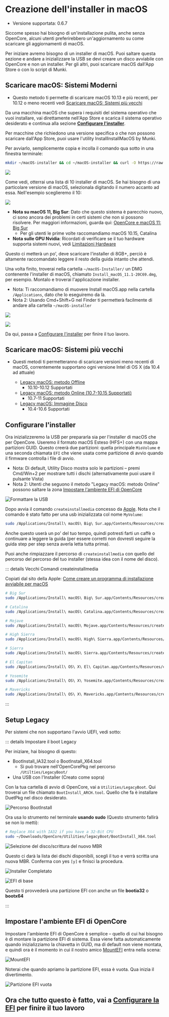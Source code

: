 # Creazione dell'installer in macOS

* Versione supportata: 0.6.7

Siccome spesso hai bisogno di un'installazione pulita, anche senza OpenCore, alcuni utenti preferirebbero un'aggiornamento su come scaricare gli aggiornamenti di macOS.

Per iniziare avremo bisogno di un installer di macOS. Puoi saltare questa sezione e andare a inizializzare la USB se devi creare un disco avviabile con OpenCore e non un installer. Per gli altri, puoi scaricare macOS dall'App Store o con lo script di Munki.

## Scaricare macOS: Sistemi Moderni

* Questo metodo ti permette di scaricare macOS 10.13 e più recenti, per 10.12 o meno recenti vedi [Scaricare macOS: Sistemi più vecchi](#scaricare-macos:-sistemi-più-vecchi)

Da una macchina macOS che supera i requisiti del sistema operativo che vuoi installare, vai direttamente nell'App Store e scarica il sistema operativo desiderato e continua alla sezione [**Configurare l'installer**](#configurare-l'installer).

Per macchine che richiedono una versione specifica o che non possono scaricare dall'App Store, puoi usare l'utility InstallInstallMacOS by Munki.

Per avviarlo, semplicemente copia e incolla il comando qua sotto in una finestra terminale:

```sh
mkdir ~/macOS-installer && cd ~/macOS-installer && curl -O https://raw.githubusercontent.com/munki/macadmin-scripts/main/installinstallmacos.py && sudo python installinstallmacos.py
```

![](../images/installer-guide/mac-install-md/munki.png)

Come vedi, otterrai una lista di 10 installer di macOS. Se hai bisogno di una particolare versione di macOS, selezionala digitando il numero accanto ad essa. Nell'esempio sceglieremo il 10:

![](../images/installer-guide/mac-install-md/munki-process.png)

* **Nota su macOS 11, Big Sur**: Dato che questo sistema è parecchio nuovo, ci sono ancora dei problemi in certi sistemi che non si possono risolvere. Per maggiori informazioni, guarda qui: [OpenCore e macOS 11: Big Sur](../extras/big-sur/README.md)
  * Per gli utenti le prime volte raccomandiamo macOS 10.15, Catalina
* **Nota sulle GPU Nvidia**: Ricordati di verificare se il tuo hardware supporta sistemi nuovi, vedi [Limitazioni Hardware](../macos-limits.md)

Questo ci metterà un po', deve scaricare l'installer di 8GB+, perciò è altamente raccomandato leggere il resto della guida intanto che attendi.

Una volta finito, troverai nella cartella `~/macOS-Installer/` un DMG contenente l'installer di macOS, chiamato `Install_macOS_11.1-20C69.dmg`, per esempio. Montalo e troverai l'applicazione installer.

* Nota: Ti raccomandiamo di muovere Install macOS.app nella cartella `/Applications`, dato che lo eseguiremo da là.
* Nota 2: Usando Cmd+Shift+G nel Finder ti permetterà facilmente di andare alla cartella `~/macOS-installer`

![](../images/installer-guide/mac-install-md/munki-done.png)

![](../images/installer-guide/mac-install-md/munki-dmg.png)

Da qui, passa a [Configurare l'installer](#configurare-l'installer) per finire il tuo lavoro.

## Scaricare macOS: Sistemi più vecchi

* Questi metodi ti permetteranno di scaricare versioni meno recenti di macOS, correntemente supportano ogni versione Intel di OS X (da 10.4 ad attuale)

  * [Legacy macOS: metodo Offline](./mac-install-pkg.md)
    * 10.10-10.12 Supportati
  * [Legacy macOS: metodo Online (10.7-10.15 Supportati)](./mac-install-recovery.md)
    * 10.7-11 Supportati
  * [Legacy macOS: Immagine Disco](./mac-install-dmg.md)
    * 10.4-10.6 Supportati

## Configurare l'installer

Ora inizializzeremo la USB per prepararla sia per l'installer di macOS che per OpenCore. Useremo il formato macOS Esteso (HFS+) con una mappa partizioni GUID. Questo creerà due partizioni: quella principale `MioVolume` e una seconda chiamata `EFI` che viene usata come partizione di avvio quando il firmware controlla i file di avvio.

* Nota: Di default, Utility Disco mostra solo le partizioni – premi Cmd/Win+2 per mostrare tutti i dischi (alternativamente puoi usare il pulsante Vista)
* Nota 2: Utenti che seguono il metodo "Legacy macOS: metodo Online" possono saltare la zona [Impostare l'ambiente EFI di OpenCore](#impostare-l'ambiente-efi-di-opencore)

![Formattare la USB](../images/installer-guide/mac-install-md/format-usb.png)

Dopo avvia il comando `createinstallmedia` concesso da [Apple](https://support.apple.com/en-us/HT201372). Nota che il comando è stato fatto per una usb inizializzata col nome `MyVolume`:

```sh
sudo /Applications/Install\ macOS\ Big\ Sur.app/Contents/Resources/createinstallmedia --volume /Volumes/MyVolume
```

Anche questo userà un po' del tuo tempo, quindi potresti farti un caffè o continuare a leggere la guida (per essere corretti non dovresti seguire la guida step per step senza averla letta tutta prima).

Puoi anche rimpiazzare il percorso di `createinstallmedia` con quello del percorso del percorso del tuo installer (stessa idea con il nome del disco).

::: details Vecchi Comandi createinstallmedia

Copiati dal sito della Apple: [Come creare un programma di installazione avviabile per macOS](https://support.apple.com/it-it/HT201372)

```sh
# Big Sur
sudo /Applications/Install\ macOS\ Big\ Sur.app/Contents/Resources/createinstallmedia --volume /Volumes/MyVolume

# Catalina
sudo /Applications/Install\ macOS\ Catalina.app/Contents/Resources/createinstallmedia --volume /Volumes/MyVolume

# Mojave
sudo /Applications/Install\ macOS\ Mojave.app/Contents/Resources/createinstallmedia --volume /Volumes/MyVolume

# High Sierra
sudo /Applications/Install\ macOS\ High\ Sierra.app/Contents/Resources/createinstallmedia --volume /Volumes/MyVolume

# Sierra
sudo /Applications/Install\ macOS\ Sierra.app/Contents/Resources/createinstallmedia --volume /Volumes/MyVolume --applicationpath /Applications/Install\ macOS\ Sierra.app

# El Capitan
sudo /Applications/Install\ OS\ X\ El\ Capitan.app/Contents/Resources/createinstallmedia --volume /Volumes/MyVolume --applicationpath /Applications/Install\ OS\ X\ El\ Capitan.app

# Yosemite
sudo /Applications/Install\ OS\ X\ Yosemite.app/Contents/Resources/createinstallmedia --volume /Volumes/MyVolume --applicationpath /Applications/Install\ OS\ X\ Yosemite.app

# Mavericks
sudo /Applications/Install\ OS\ X\ Mavericks.app/Contents/Resources/createinstallmedia --volume /Volumes/MyVolume --applicationpath /Applications/Install\ OS\ X\ Mavericks.app --nointeraction
```

:::

## Setup Legacy

Per sistemi che non supportano l'avvio UEFI, vedi sotto:

::: details Impostare il boot Legacy

Per iniziare, hai bisogno di questo:

* BootInstall_IA32.tool o BootInstall_X64.tool
  * Si può trovare nell'OpenCorePkg nel percorso `/Utilties/LegacyBoot/`
* Una USB con l'Installer (Creato come sopra)

Con la tua cartella di avvio di OpenCore, vai a `Utilities/LegacyBoot`. Qui troverai un file chiamato `BootInstall_ARCH.tool`. Quello che fa è installare DuetPkg nel disco desiderato.

![Percorso BootInstall](../images/extras/legacy-md/download.png)

Ora usa lo strumento nel terminale **usando sudo** (Questo strumento fallirà se non lo metti):

```sh
# Replace X64 with IA32 if you have a 32-Bit CPU
sudo ~/Downloads/OpenCore/Utilities/legacyBoot/BootInstall_X64.tool
```

![Selezione del disco/scrittura del nuovo MBR](../images/extras/legacy-md/boot-disk.png)

Questo ci darà la lista dei dischi disponibili, scegli il tuo e verrà scritta una nuova MBR. Conferma con yes `[y]` e finisci la procedura.

![Installer Completato](../images/extras/legacy-md/boot-done.png)

![EFI di base](../images/extras/legacy-md/efi-base.png)

Questo ti provvederà una partizione EFI con anche un file **bootia32** o **bootx64**

:::

## Impostare l'ambiente EFI di OpenCore

Impostare l'ambiente EFI di OpenCore è semplice – quello di cui hai bisogno è di montare la partizione EFI di sistema. Essa viene fatta automaticamente quando inizializziamo la chiavetta in GUID, ma di default non viene montata, e quindi ora è il momento in cui il nostro amico [MountEFI](https://github.com/corpnewt/MountEFI) entra nella scena:

![MountEFI](../images/installer-guide/mac-install-md/mount-efi-usb.png)

Noterai che quando apriamo la partizione EFI, essa è vuota. Qua inizia il divertimento.

![Partizione EFI vuota](../images/installer-guide/mac-install-md/base-efi.png)

## Ora che tutto questo è fatto, vai a [Configurare la EFI](./opencore-efi.md) per finire il tuo lavoro
